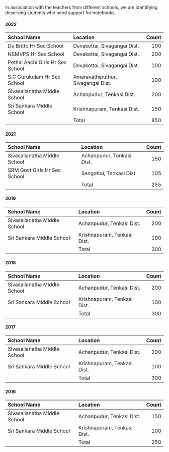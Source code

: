 In association with the teachers from different schools, we are identifying deserving students who need support for notebooks.

#### 2022
| School Name                               | Location                          | Count             |
|:-                                         |:-                                 |--:                |
| De Britto Hr Sec School                   | Devakottai, Sivagangai Dist.      |               100 |
| NSMVPS Hr Sec School                      | Devakottai, Sivagangai Dist.      |               200 |
| Pethal Aachi Girls Hr Sec School          | Devakottai, Sivagangai Dist.      |               100 |
| S.C Gurukulam Hr Sec School               | Amaravathiputhur, Sivagangai Dist.|               100 |
| Sivasailanatha Middle School              | Achanpudur, Tenkasi Dist.         |               200 |
| Sri Sankara  Middle School                | Krishnapuram, Tenkasi Dist.       |               150 |
|                                           | Total                             |               850 |

#### 2021
| School Name                               | Location                          | Count             |
|:-                                         |:-                                 |--:                |
| Sivasailanatha Middle School              | Achanpudur, Tenkasi Dist.         |               150 |
| SRM Govt Girls Hr Sec School              | Sengottai, Tenkasi Dist.          |               105 |
|                                           | Total                             |               255 |

#### 2019
| School Name                               | Location                          | Count             |
|:-                                         |:-                                 |--:                |
| Sivasailanatha Middle School              | Achanpudur, Tenkasi Dist.         |               200 |
| Sri Sankara  Middle School                | Krishnapuram, Tenkasi Dist.       |               100 |
|                                           | Total                             |               300 |

#### 2018
| School Name                               | Location                          | Count             |
|:-                                         |:-                                 |-:                 |
| Sivasailanatha Middle School              | Achanpudur, Tenkasi Dist.         |               200 |
| Sri Sankara  Middle School                | Krishnapuram, Tenkasi Dist.       |               100 |
|                                           | Total                             |               300 |

#### 2017
| School Name                               | Location                          | Count             |
|:-                                         |:-                                 |-:                 |
| Sivasailanatha Middle School              | Achanpudur, Tenkasi Dist.         |               200 |
| Sri Sankara  Middle School                | Krishnapuram, Tenkasi Dist.       |               100 |
|                                           | Total                             |               300 |

#### 2016
| School Name                               | Location                          | Count             |
|:-                                         |:-                                 |-:                 |
| Sivasailanatha Middle School              | Achanpudur, Tenkasi Dist.         |               150 |
| Sri Sankara  Middle School                | Krishnapuram, Tenkasi Dist.       |               100 |
|                                           | Total                             |               250 |

